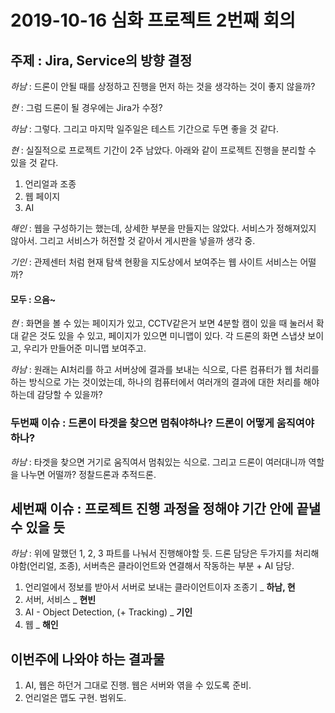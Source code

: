 # 2019-10-16 심화 프로젝트 2번째 회의

## 주제 : Jira, Service의 방향 결정

*하남* : 드론이 안될 때를 상정하고 진행을 먼저 하는 것을 생각하는 것이 좋지 않을까?

*현* : 그럼 드론이 될 경우에는 Jira가 수정?

*하남* : 그렇다. 그리고 마지막 일주일은 테스트 기간으로 두면 좋을 것 같다.

*현* : 실질적으로 프로젝트 기간이 2주 남았다. 아래와 같이 프로젝트 진행을 분리할 수 있을 것 같다.

1. 언리얼과 조종
2. 웹 페이지
3. AI

*해인* : 웹을 구성하기는 했는데, 상세한 부분을 만들지는 않았다. 서비스가 정해져있지 않아서. 그리고 서비스가 허전할 것 같아서 게시판을 넣을까 생각 중.

*기인* : 관제센터 처럼 현재 탐색 현황을 지도상에서 보여주는 웹 사이트 서비스는 어떨까?

#### 모두 : 으음~

*현* : 화면을 볼 수 있는 페이지가 있고, CCTV같은거 보면 4분할 캠이 있을 때 눌러서 확대 같은 것도 있을 수 있고, 페이지가 있으면 미니맵이 있다. 각 드론의 화면 스냅샷 보이고, 우리가 만들어준 미니맵 보여주고.

*하남* : 원래는 AI처리를 하고 서버상에 결과를 보내는 식으로, 다른 컴퓨터가 웹 처리를 하는 방식으로 가는 것이었는데, 하나의 컴퓨터에서 여러개의 결과에 대한 처리를 해야하는데 감당할 수 있을까?

### 두번째 이슈 : 드론이 타겟을 찾으면 멈춰야하나? 드론이 어떻게 움직여야 하나?

*하남* : 타겟을 찾으면 거기로 움직여서 멈춰있는 식으로. 그리고 드론이 여러대니까 역할을 나누면 어떨까? 정찰드론과 추적드론.

## 세번째 이슈 : 프로젝트 진행 과정을 정해야 기간 안에 끝낼 수 있을 듯

*하남* : 위에 말했던 1, 2, 3 파트를 나눠서 진행해야할 듯. 드론 담당은 두가지를 처리해야함(언리얼, 조종), 서버측은 클라이언트와 연결해서 작동하는 부분 + AI 담당.

1. 언리얼에서 정보를 받아서 서버로 보내는 클라이언트이자 조종기 _ <b>하남, 현</b>
2. 서버, 서비스 _ <b>현빈</b>
3. AI - Object Detection, (+ Tracking) _ <b>기인</b>
4. 웹 _ <b>해인</b>

## 이번주에 나와야 하는 결과물

1. AI, 웹은 하던거 그대로 진행. 웹은 서버와 엮을 수 있도록 준비.
2. 언리얼은 맵도 구현. 범위도. 